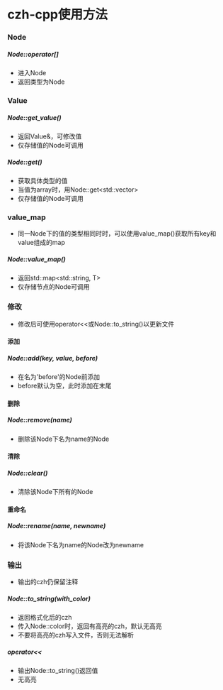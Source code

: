 # czh-cpp使用方法

### Node
##### Node::operator[]
- 进入Node
- 返回类型为Node

### Value
##### Node::get_value()
- 返回Value&，可修改值
- 仅存储值的Node可调用
##### Node::get<T>()
- 获取具体类型的值
- 当值为array时，用Node::get<std::vector<T>>
- 仅存储值的Node可调用

### value_map
- 同一Node下的值的类型相同时时，可以使用value_map()获取所有key和value组成的map
##### Node::value_map<T>()
- 返回std::map<std::string, T>
- 仅存储节点的Node可调用

### 修改
- 修改后可使用operator<<或Node::to_string()以更新文件
#### 添加
##### Node::add(key, value, before)
- 在名为'before'的Node前添加
- before默认为空，此时添加在末尾
#### 删除
##### Node::remove(name)
- 删除该Node下名为name的Node
#### 清除
##### Node::clear()
- 清除该Node下所有的Node
#### 重命名
##### Node::rename(name, newname)
- 将该Node下名为name的Node改为newname

### 输出
- 输出的czh仍保留注释
##### Node::to_string(with_color)
- 返回格式化后的czh
- 传入Node::color时，返回有高亮的czh，默认无高亮
- 不要将高亮的czh写入文件，否则无法解析
##### operator<<
- 输出Node::to_string()返回值
- 无高亮
